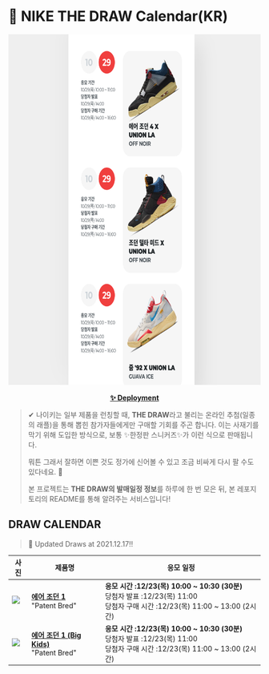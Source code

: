 # 👟 NIKE THE DRAW Calendar(KR)

<div align="center">
  <a href="https://junhoyeo.github.io/NIKE-THE-DRAW-Calendar/">
    <img src="./docs/images/preview.png" alt="Preview image of deployed application" height="700px" width="700px" />
  </a>
</div>

<p align="center">
  <a href="https://junhoyeo.github.io/NIKE-THE-DRAW-Calendar/">
    <strong>✨ Deployment</strong>
  </a>
</p>

> ✔ 나이키는 일부 제품을 런칭할 때, **THE DRAW**라고 불리는 온라인 추첨(일종의 래플)을 통해 뽑힌 참가자들에게만 구매할 기회를 주곤 합니다. 이는 사재기를 막기 위해 도입한 방식으로, 보통 ✨한정판 스니커즈✨가 이런 식으로 판매됩니다.
>
> 뭐튼 그래서 잘하면 이쁜 것도 정가에 신어볼 수 있고 조금 비싸게 다시 팔 수도 있다네요. 🤭
>
> 본 프로젝트는 **THE DRAW의 발매일정 정보**를 하루에 한 번 모은 뒤, 본 레포지토리의 README를 통해 알려주는 서비스입니다!

## DRAW CALENDAR

<!-- DRAW CALENDAR: START -->

> 👟 Updated Draws at 2021.12.17‼️

| 사진 | 제품명 | 응모 일정 |
| --- | ---- | ------- |
| <img src="https://static-breeze.nike.co.kr/kr/ko_kr/cmsstatic/product/555088-063/02e6b54a-8d96-49fe-b99c-9a5c8367d9a7_primary.jpg?snkrBrowse" width="256" /> | <a href="https://www.nike.com/kr/launch/t/men/fw/basketball/555088-063/iwbu61/air-jordan-1-retro-high-og"><strong>에어 조던 1</strong><br /></a> "Patent Bred" | <strong>응모 시간 :12/23(목) 10:00 ~ 10:30 (30분)</strong><br />당첨자 발표 :12/23(목) 11:00<br />당첨자 구매 시간 :12/23(목) 11:00 ~ 13:00 (2시간) |
| <img src="https://static-breeze.nike.co.kr/kr/ko_kr/cmsstatic/product/575441-063/9d662d1e-3a2c-45b1-ba4c-db9f79522451_primary.jpg?snkrBrowse" width="256" /> | <a href="https://www.nike.com/kr/launch/t/junior/fw/basketball/575441-063/rvhj88/air-jordan-1-retro-high-og-gs"><strong>에어 조던 1 (Big Kids)</strong><br /></a> "Patent Bred" | <strong>응모 시간 :12/23(목) 10:00 ~ 10:30 (30분)</strong><br />당첨자 발표 :12/23(목) 11:00<br />당첨자 구매 시간 :12/23(목) 11:00 ~ 13:00 (2시간) |

<!-- DRAW CALENDAR: END -->
